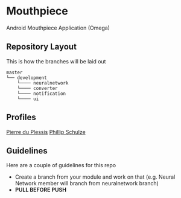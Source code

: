 # Mouthpiece
Android Mouthpiece Application (Omega)

## Repository Layout
This is how the branches will be laid out
```
master 
└── development
    └──── neuralnetwork
    └──── converter
    └──── notification
    └──── ui
```

## Profiles
[Pierre du Plessis](https://endlessprogrammer.github.io/pierregduplessis.github.io/)
[Phillip Schulze](https://phillipstemmlar.github.io)

## Guidelines
Here are a couple of guidelines for this repo
  - Create a branch from your module and work on that (e.g. Neural Network member will branch from neuralnetwork branch)
  - **PULL BEFORE PUSH**

